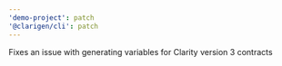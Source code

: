 ```yaml
---
'demo-project': patch
'@clarigen/cli': patch
---
```


Fixes an issue with generating variables for Clarity version 3 contracts
